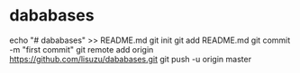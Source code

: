 # dababases

echo "# dababases" >> README.md
git init
git add README.md
git commit -m "first commit"
git remote add origin https://github.com/lisuzu/dababases.git
git push -u origin master
